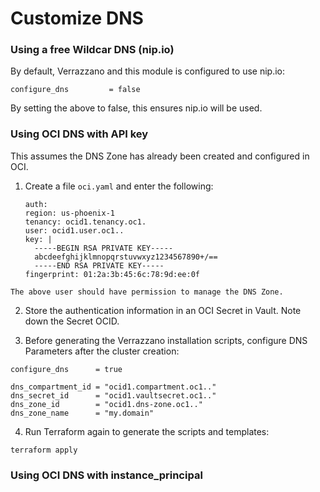 # Customize DNS

<!-- toc -->

### Using a free Wildcar DNS (nip.io)

By default, Verrazzano and this module is configured to use nip.io:

```
configure_dns         = false
```

By setting the above to false, this ensures nip.io will be used.

### Using OCI DNS with API key

This assumes the DNS Zone has already been created and configured in OCI.

1. Create a file `oci.yaml` and enter the following:

   ```yaml,editable
   auth:
   region: us-phoenix-1
   tenancy: ocid1.tenancy.oc1.
   user: ocid1.user.oc1..
   key: |
     -----BEGIN RSA PRIVATE KEY-----
     abcdeefghijklmnopqrstuvwxyz1234567890+/==
     -----END RSA PRIVATE KEY-----
   fingerprint: 01:2a:3b:45:6c:78:9d:ee:0f
   ```
```admonish warning
The above user should have permission to manage the DNS Zone.
```

2. Store the authentication information in an OCI Secret in Vault. Note down the Secret OCID.

3. Before generating the Verrazzano installation scripts, configure DNS Parameters after the cluster creation:

```
configure_dns      = true

dns_compartment_id = "ocid1.compartment.oc1.."
dns_secret_id      = "ocid1.vaultsecret.oc1.."
dns_zone_id        = "ocid1.dns-zone.oc1.."
dns_zone_name      = "my.domain"

```
4. Run Terraform again to generate the scripts and templates:

```
terraform apply
```

### Using OCI DNS with instance_principal